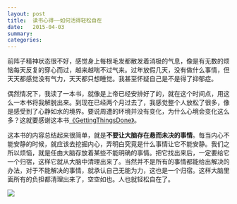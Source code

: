 ```yaml
---
layout: post
title:  读书心得——如何活得轻松自在
date:   2015-04-03
summary:
categories:
---
```


前阵子精神状态很不好，感觉身上每根毛发都散发着消极的气息，像是有无数的烦恼每天反复的穿心而过，越来越喘不过气来。过年放假几天，没有做什么事情，但天天都感觉没有气力，天天都只想睡觉。我甚至怀疑自己是不是得了抑郁症。  

偶然情况下，我读了一本书，就像是上帝已经安排好了的，就在这个时间点，用这么一本书将我解脱出来。到现在已经两个月过去了，我感觉整个人放松了很多，像是感受到了心静如水的境界。要说周遭的环境并没有变化，为什么心境会变化这么多？这就要感谢这本书[《GettingThingsDone》](https://github.com/HarmonyHu/harmonyhu.github.io/raw/master/_posts/images/GettingThingsDone.txt)。  

这本书的内容总结起来很简单，就是**不要让大脑存在悬而未决的事情**。每当内心不能安静的时候，就应该去挖掘内心，弄明白究竟是什么事情让它不能安静。我们之所以烦恼，就是任由大脑存放着某些不能明确的事情。把它找出来后，一定要给它一个归宿，这样它就从大脑中清理出来了。当然并不是所有的事情都能给出解决的办法，对于不能解决的事情，就承认自己无能为力，这也是一个归宿。这样大脑里面所有的负担都清理出来了，空空如也。人也就轻松自在了。  

![](https://github.com/HarmonyHu/harmonyhu.github.io/raw/master/_posts/images/chan.jpg) 